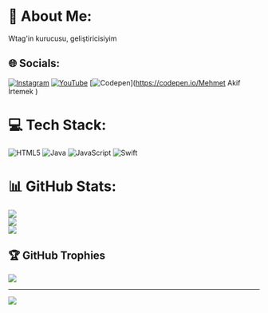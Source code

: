 # 💫 About Me:
Wtag'in kurucusu, geliştiricisiyim


## 🌐 Socials:
[![Instagram](https://img.shields.io/badge/Instagram-%23E4405F.svg?logo=Instagram&logoColor=white)](https://instagram.com/mehmet_akif_irtemek) [![YouTube](https://img.shields.io/badge/YouTube-%23FF0000.svg?logo=YouTube&logoColor=white)](https://youtube.com/@Wtag) [![Codepen](https://img.shields.io/badge/Codepen-000000?style=for-the-badge&logo=codepen&logoColor=white)](https://codepen.io/Mehmet Akif İrtemek ) 

# 💻 Tech Stack:
![HTML5](https://img.shields.io/badge/html5-%23E34F26.svg?style=for-the-badge&logo=html5&logoColor=white) ![Java](https://img.shields.io/badge/java-%23ED8B00.svg?style=for-the-badge&logo=openjdk&logoColor=white) ![JavaScript](https://img.shields.io/badge/javascript-%23323330.svg?style=for-the-badge&logo=javascript&logoColor=%23F7DF1E) ![Swift](https://img.shields.io/badge/swift-F54A2A?style=for-the-badge&logo=swift&logoColor=white)
# 📊 GitHub Stats:
![](https://github-readme-stats.vercel.app/api?username=Mehmet-Akif-irtemek&theme=dark&hide_border=false&include_all_commits=false&count_private=false)<br/>
![](https://github-readme-streak-stats.herokuapp.com/?user=Mehmet-Akif-irtemek&theme=dark&hide_border=false)<br/>
![](https://github-readme-stats.vercel.app/api/top-langs/?username=Mehmet-Akif-irtemek&theme=dark&hide_border=false&include_all_commits=false&count_private=false&layout=compact)

## 🏆 GitHub Trophies
![](https://github-profile-trophy.vercel.app/?username=Mehmet-Akif-irtemek&theme=juicyfresh&no-frame=false&no-bg=false&margin-w=4)

---
[![](https://visitcount.itsvg.in/api?id=Mehmet-Akif-irtemek&icon=0&color=0)](https://visitcount.itsvg.in)

<!-- Proudly created with GPRM ( https://gprm.itsvg.in ) -->
